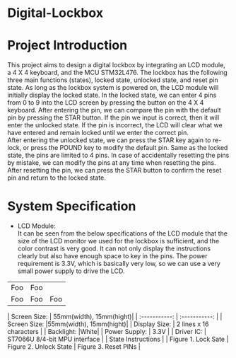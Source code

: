 # Digital-Lockbox

# Project Introduction
This project aims to design a digital lockbox by integrating an LCD module, a 4 X 4 keyboard, and the MCU STM32L476. The lockbox has the following three main functions (states), locked state, unlocked state, and reset pin state. As long as the lockbox system is powered on, the LCD module will initially display the locked state. In the locked state, we can enter 4 pins from 0 to 9 into the LCD screen by pressing the button on the 4 X 4 keyboard. After entering the pin, we can compare the pin with the default pin by pressing the STAR button. If the pin we input is correct, then it will enter the unlocked state. If the pin is incorrect, the LCD will clear what we have entered and remain locked until we enter the correct pin.<br />
After entering the unlocked state, we can press the STAR key again to re-lock, or press the POUND key to modify the default pin. Same as the locked state, the pins are limited to 4 pins. In case of accidentally resetting the pins by mistake, we can modify the pins at any time when resetting the pins. After resetting the pin, we can press the STAR button to confirm the reset pin and return to the locked state.<br />

# System Specification
* LCD Module: <br />
It can be seen from the below specifications of the LCD module that the size of the LCD monitor we used for the lockbox is sufficient, and the color contrast is very good. It can not only display the instructions clearly but also have enough space to key in the pins. The power requirement is 3.3V, which is basically very low, so we can use a very small power supply to drive the LCD. <br />

<table>
    <tr>
        <td>Foo</td>
        <td>Foo</td>
    </tr>
    <tr>
        <td>Foo</td>
        <td>Foo</td>
        <td>Foo</td>
    </tr>
</table>
| Screen Size: | 55mm(width), 15mm(hight)|
| :-----------:  | :-----------: |
| Screen Size: |55mm(width), 15mm(hight)|
| Display Size: | 2 lines x 16 characters |
| Backlight: |White|
| Power Supply: | 3.3V |
| Driver IC: | ST7066U 8/4-bit MPU interface |
| State Instructions | 
| Figure 1. Lock Sate | Figure 2. Unlock State | Figure 3. Reset PINs |
